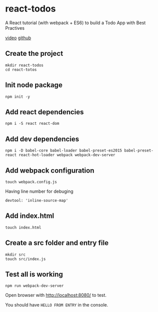 # react-todos

A React tutorial (with webpack + ES6) to build a Todo App with Best Practives

[video](https://www.youtube.com/watch?v=IR6smI_YJDE)
[github](https://github.com/michaelcheng429/react-tutorial-todos)


## Create the project

    mkdir react-todos
    cd react-totos

## Init node package

    npm init -y

## Add react dependencies

    npm i -S react react-dom

## Add dev dependencies

    npm i -D babel-core babel-loader babel-preset-es2015 babel-preset-react react-hot-loader webpack webpack-dev-server

## Add webpack configuration

    touch webpack.config.js

Having line number for debuging
    
    devtool: 'inline-source-map'

## Add index.html

    touch index.html

## Create a src folder and entry file

    mkdir src
    touch src/index.js

## Test all is working

    npm run webpack-dev-server
    
Open browser with [http://localhost:8080/](http://localhost:8080/) to test.

You should have `HELLO FROM ENTRY` in the console.

      
